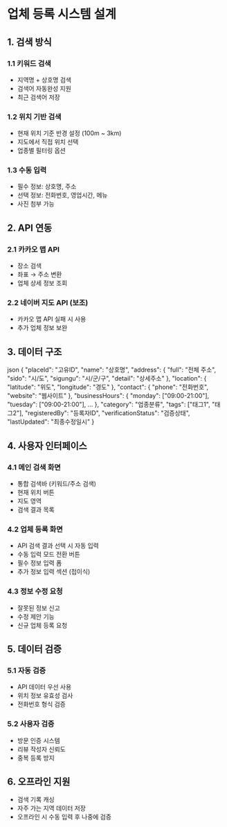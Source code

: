 # 업체 등록 시스템 설계

## 1. 검색 방식
### 1.1 키워드 검색
- 지역명 + 상호명 검색
- 검색어 자동완성 지원
- 최근 검색어 저장

### 1.2 위치 기반 검색
- 현재 위치 기준 반경 설정 (100m ~ 3km)
- 지도에서 직접 위치 선택
- 업종별 필터링 옵션

### 1.3 수동 입력
- 필수 정보: 상호명, 주소
- 선택 정보: 전화번호, 영업시간, 메뉴
- 사진 첨부 가능

## 2. API 연동
### 2.1 카카오 맵 API
- 장소 검색
- 좌표 → 주소 변환
- 업체 상세 정보 조회

### 2.2 네이버 지도 API (보조)
- 카카오 맵 API 실패 시 사용
- 추가 업체 정보 보완

## 3. 데이터 구조
json
{
"placeId": "고유ID",
"name": "상호명",
"address": {
"full": "전체 주소",
"sido": "시/도",
"sigungu": "시/군/구",
"detail": "상세주소"
},
"location": {
"latitude": "위도",
"longitude": "경도"
},
"contact": {
"phone": "전화번호",
"website": "웹사이트"
},
"businessHours": {
"monday": ["09:00-21:00"],
"tuesday": ["09:00-21:00"],
...
},
"category": "업종분류",
"tags": ["태그1", "태그2"],
"registeredBy": "등록자ID",
"verificationStatus": "검증상태",
"lastUpdated": "최종수정일시"
}

## 4. 사용자 인터페이스
### 4.1 메인 검색 화면
- 통합 검색바 (키워드/주소 검색)
- 현재 위치 버튼
- 지도 영역
- 검색 결과 목록

### 4.2 업체 등록 화면
- API 검색 결과 선택 시 자동 입력
- 수동 입력 모드 전환 버튼
- 필수 정보 입력 폼
- 추가 정보 입력 섹션 (접이식)

### 4.3 정보 수정 요청
- 잘못된 정보 신고
- 수정 제안 기능
- 신규 업체 등록 요청

## 5. 데이터 검증
### 5.1 자동 검증
- API 데이터 우선 사용
- 위치 정보 유효성 검사
- 전화번호 형식 검증

### 5.2 사용자 검증
- 방문 인증 시스템
- 리뷰 작성자 신뢰도
- 중복 등록 방지

## 6. 오프라인 지원
- 검색 기록 캐싱
- 자주 가는 지역 데이터 저장
- 오프라인 시 수동 입력 후 나중에 검증